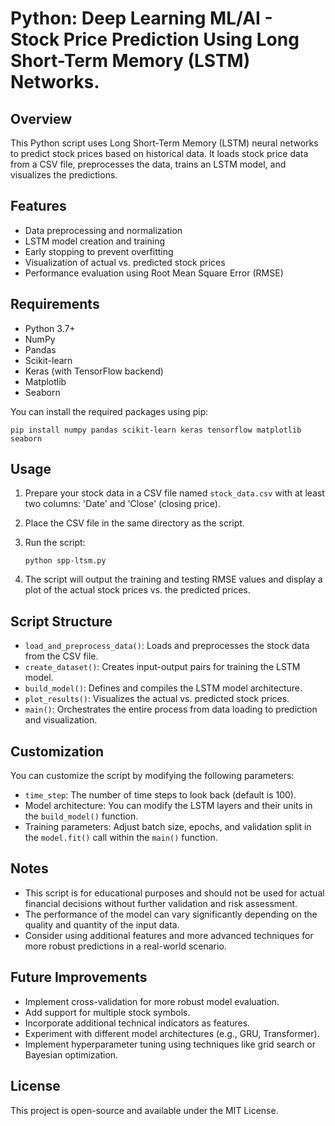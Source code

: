 # Python: Deep Learning ML/AI - Stock Price Prediction Using Long Short-Term Memory (LSTM) Networks.

## Overview

This Python script uses Long Short-Term Memory (LSTM) neural networks to predict stock prices based on historical data. It loads stock price data from a CSV file, preprocesses the data, trains an LSTM model, and visualizes the predictions.

## Features

- Data preprocessing and normalization
- LSTM model creation and training
- Early stopping to prevent overfitting
- Visualization of actual vs. predicted stock prices
- Performance evaluation using Root Mean Square Error (RMSE)

## Requirements

- Python 3.7+
- NumPy
- Pandas
- Scikit-learn
- Keras (with TensorFlow backend)
- Matplotlib
- Seaborn

You can install the required packages using pip:

```
pip install numpy pandas scikit-learn keras tensorflow matplotlib seaborn
```

## Usage

1. Prepare your stock data in a CSV file named `stock_data.csv` with at least two columns: 'Date' and 'Close' (closing price).

2. Place the CSV file in the same directory as the script.

3. Run the script:

   ```
   python spp-ltsm.py
   ```

4. The script will output the training and testing RMSE values and display a plot of the actual stock prices vs. the predicted prices.

## Script Structure

- `load_and_preprocess_data()`: Loads and preprocesses the stock data from the CSV file.
- `create_dataset()`: Creates input-output pairs for training the LSTM model.
- `build_model()`: Defines and compiles the LSTM model architecture.
- `plot_results()`: Visualizes the actual vs. predicted stock prices.
- `main()`: Orchestrates the entire process from data loading to prediction and visualization.

## Customization

You can customize the script by modifying the following parameters:

- `time_step`: The number of time steps to look back (default is 100).
- Model architecture: You can modify the LSTM layers and their units in the `build_model()` function.
- Training parameters: Adjust batch size, epochs, and validation split in the `model.fit()` call within the `main()` function.

## Notes

- This script is for educational purposes and should not be used for actual financial decisions without further validation and risk assessment.
- The performance of the model can vary significantly depending on the quality and quantity of the input data.
- Consider using additional features and more advanced techniques for more robust predictions in a real-world scenario.

## Future Improvements

- Implement cross-validation for more robust model evaluation.
- Add support for multiple stock symbols.
- Incorporate additional technical indicators as features.
- Experiment with different model architectures (e.g., GRU, Transformer).
- Implement hyperparameter tuning using techniques like grid search or Bayesian optimization.

## License

This project is open-source and available under the MIT License.
